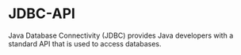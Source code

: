 # JDBC-API
Java Database Connectivity (JDBC) provides Java developers with a standard API that is used to access databases.
